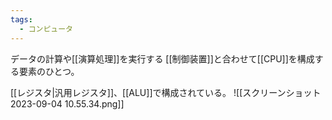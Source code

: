 ```yaml
---
tags:
  - コンピュータ
---
```

データの計算や[[演算処理]]を実行する
[[制御装置]]と合わせて[[CPU]]を構成する要素のひとつ。

[[レジスタ|汎用レジスタ]]、[[ALU]]で構成されている。
![[スクリーンショット 2023-09-04 10.55.34.png]]
